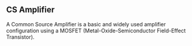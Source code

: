 ## CS Amplifier 
A Common Source Amplifier is a basic and widely used amplifier configuration using a MOSFET (Metal-Oxide-Semiconductor Field-Effect Transistor).
